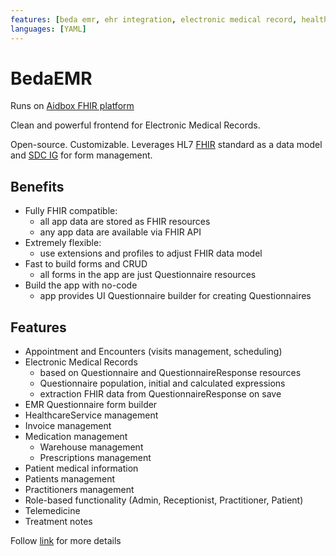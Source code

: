 ```yaml
---
features: [beda emr, ehr integration, electronic medical record, healthcare, integration]
languages: [YAML]
---
```

# BedaEMR

Runs on [Aidbox FHIR platform](https://docs.aidbox.app/getting-started/run-aidbox-locally-with-docker?utm_source=github&utm_medium=readme&utm_campaign=app-examples-repo)

Clean and powerful frontend for Electronic Medical Records.

Open-source. Customizable. Leverages HL7 [FHIR](https://hl7.org/fhir/R4/) standard as a data model and [SDC IG](http://hl7.org/fhir/uv/sdc/2019May/index.html) for form management. 

## Benefits

-   Fully FHIR compatible:
    -   all app data are stored as FHIR resources
    -   any app data are available via FHIR API
-   Extremely flexible:
    -   use extensions and profiles to adjust FHIR data model
-   Fast to build forms and CRUD
    -   all forms in the app are just Questionnaire resources
-   Build the app with no-code
    -   app provides UI Questionnaire builder for creating Questionnaires

## Features

- Appointment and Encounters (visits management, scheduling)
- Electronic Medical Records
  - based on Questionnaire and QuestionnaireResponse resources
  - Questionnaire population, initial and calculated expressions
  - extraction FHIR data from QuestionnaireResponse on save
- EMR Questionnaire form builder
- HealthcareService management
- Invoice management
- Medication management
  - Warehouse management
  - Prescriptions management
- Patient medical information
- Patients management
- Practitioners management
- Role-based functionality (Admin, Receptionist, Practitioner, Patient)
- Telemedicine
- Treatment notes




Follow [link](https://github.com/beda-software/fhir-emr) for more details

